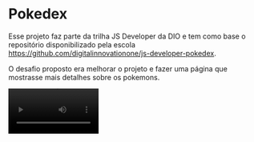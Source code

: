 #  Pokedex


 Esse projeto faz parte da trilha JS Developer da DIO e tem como base o repositório disponibilizado pela escola https://github.com/digitalinnovationone/js-developer-pokedex.


O desafio proposto era melhorar o projeto e fazer uma página que mostrasse mais detalhes sobre os pokemons.

<video src="podedex-demo.mp4" width=180/>
